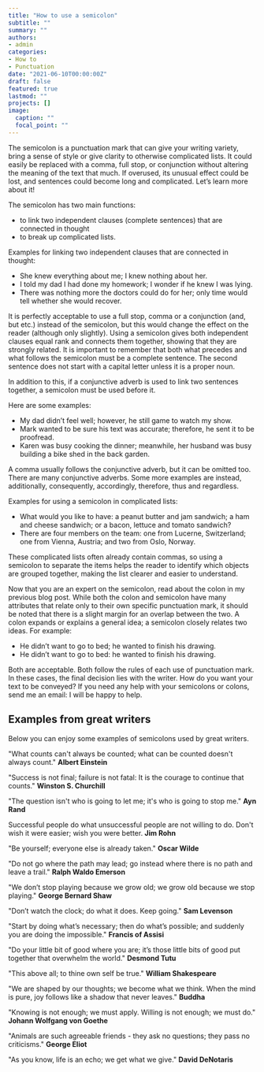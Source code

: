 ```yaml
---
title: "How to use a semicolon"
subtitle: ""
summary: ""
authors:
- admin
categories: 
- How to
- Punctuation
date: "2021-06-10T00:00:00Z"
draft: false
featured: true
lastmod: ""
projects: []
image:
  caption: ""
  focal_point: ""
---
```


The semicolon is a punctuation mark that can give your writing variety, bring a sense of style or give clarity to otherwise complicated lists. It could easily be replaced with a comma, full stop, or conjunction without altering the meaning of the text that much. If overused, its unusual effect could be lost, and sentences could become long and complicated. Let’s learn more about it!

The semicolon has two main functions:
-	to link two independent clauses (complete sentences) that are connected in thought
-	to break up complicated lists.

Examples for linking two independent clauses that are connected in thought:

- She knew everything about me; I knew nothing about her. 
- I told my dad I had done my homework; I wonder if he knew I was lying.
- There was nothing more the doctors could do for her; only time would tell
whether she would recover.

It is perfectly acceptable to use a full stop, comma or a conjunction (and, but etc.) instead of the semicolon, but this would change the effect on the reader (although only slightly). Using a semicolon gives both independent clauses equal rank and connects them together, showing that they are strongly related. It is important to remember that both what precedes and what follows the semicolon must be a complete sentence. The second sentence does not start with a capital letter unless it is a proper noun.

In addition to this, if a conjunctive adverb is used to link two sentences together, a semicolon must be used before it. 

Here are some examples:
-	My dad didn’t feel well; however, he still game to watch my show.
-	Mark wanted to be sure his text was accurate; therefore, he sent it to be proofread.
-	Karen was busy cooking the dinner; meanwhile, her husband was busy building a bike shed in the back garden.

A comma usually follows the conjunctive adverb, but it can be omitted too. There are many conjunctive adverbs. Some more examples are instead, additionally, consequently, accordingly, therefore, thus and regardless.

Examples for using a semicolon in complicated lists:

- What would you like to have: a peanut butter and jam sandwich; a ham and cheese sandwich; or a bacon, lettuce and tomato sandwich?
- There are four members on the team: one from Lucerne, Switzerland; one from Vienna, Austria; and two from Oslo, Norway.

These complicated lists often already contain commas, so using a semicolon to separate the items helps the reader to identify which objects are grouped together, making the list clearer and easier to understand.

Now that you are an expert on the semicolon, read about the colon in my previous blog post. While both the colon and semicolon have many attributes that relate only to their own specific punctuation mark, it should be noted that there is a slight margin for an overlap between the two. 
A colon expands or explains a general idea; a semicolon closely relates two ideas. For example:

- He didn’t want to go to bed; he wanted to finish his drawing.
- He didn’t want to go to bed: he wanted to finish his drawing.

Both are acceptable. Both follow the rules of each use of punctuation mark. In these cases, the final decision lies with the writer. How do you want your text to be conveyed? If you need any help with your semicolons or colons, send me an email: I will be happy to help.

## Examples from great writers

Below you can enjoy some examples of semicolons used by great writers.

"What counts can't always be counted; what can be counted doesn't always count."
**Albert Einstein**

"Success is not final; failure is not fatal: It is the courage to continue that counts." 
**Winston S. Churchill**

"The question isn't who is going to let me; it's who is going to stop me." 
**Ayn Rand**

Successful people do what unsuccessful people are not willing to do. Don't wish it were easier; wish you were better. 
**Jim Rohn**

"Be yourself; everyone else is already taken." 
**Oscar Wilde**

"Do not go where the path may lead; go instead where there is no path and leave a trail."
**Ralph Waldo Emerson**

"We don’t stop playing because we grow old; we grow old because we stop playing." 
**George Bernard Shaw**

"Don’t watch the clock; do what it does. Keep going." 
**Sam Levenson**

"Start by doing what’s necessary; then do what’s possible; and suddenly you are doing the impossible." 
**Francis of Assisi**

"Do your little bit of good where you are; it’s those little bits of good put together that overwhelm the world." **Desmond Tutu**

"This above all; to thine own self be true." 
**William Shakespeare**

"We are shaped by our thoughts; we become what we think. When the mind is pure, joy follows like a shadow that never leaves."
**Buddha**

"Knowing is not enough; we must apply. Willing is not enough; we must do." 
**Johann Wolfgang von Goethe**

"Animals are such agreeable friends - they ask no questions; they pass no criticisms." 
**George Eliot**

"As you know, life is an echo; we get what we give."
**David DeNotaris**


